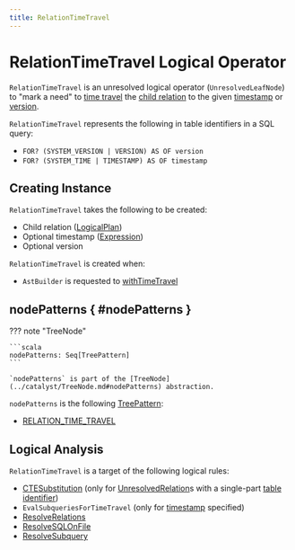 ```yaml
---
title: RelationTimeTravel
---
```


# RelationTimeTravel Logical Operator

`RelationTimeTravel` is an unresolved logical operator (`UnresolvedLeafNode`) to "mark a need" to [time travel](../time-travel/index.md) the [child relation](#relation) to the given [timestamp](#timestamp) or [version](#version).

`RelationTimeTravel` represents the following in table identifiers in a SQL query:

* `FOR? (SYSTEM_VERSION | VERSION) AS OF version`
* `FOR? (SYSTEM_TIME | TIMESTAMP) AS OF timestamp`

## Creating Instance

`RelationTimeTravel` takes the following to be created:

* <span id="relation"> Child relation ([LogicalPlan](LogicalPlan.md))
* <span id="timestamp"> Optional timestamp ([Expression](../expressions/Expression.md))
* <span id="version"> Optional version

`RelationTimeTravel` is created when:

* `AstBuilder` is requested to [withTimeTravel](../sql/AstBuilder.md#withTimeTravel)

## nodePatterns { #nodePatterns }

??? note "TreeNode"

    ```scala
    nodePatterns: Seq[TreePattern]
    ```

    `nodePatterns` is part of the [TreeNode](../catalyst/TreeNode.md#nodePatterns) abstraction.

`nodePatterns` is the following [TreePattern](../catalyst/TreePattern.md):

* [RELATION_TIME_TRAVEL](../catalyst/TreePattern.md#RELATION_TIME_TRAVEL)

## Logical Analysis

`RelationTimeTravel` is a target of the following logical rules:

* [CTESubstitution](../logical-analysis-rules/CTESubstitution.md) (only for [UnresolvedRelation](UnresolvedRelation.md)s with a single-part [table identifier](UnresolvedRelation.md#multipartIdentifier))
* `EvalSubqueriesForTimeTravel` (only for [timestamp](#timestamp) specified)
* [ResolveRelations](../logical-analysis-rules/ResolveRelations.md)
* [ResolveSQLOnFile](../logical-analysis-rules/ResolveSQLOnFile.md)
* [ResolveSubquery](../logical-analysis-rules/ResolveSubquery.md)
